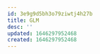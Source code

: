 ```yaml
---
id: 3e9g9d5bh3o79ziwtj4h27b
title: GLM
desc: ''
updated: 1646297952468
created: 1646297952468
---
```


